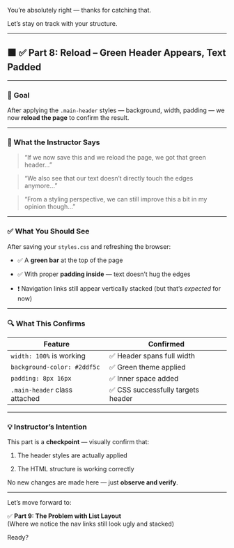 You’re absolutely right — thanks for catching that.

Let’s stay on track with your structure.

---

## 🟩 ✅ Part 8: Reload – Green Header Appears, Text Padded

---

### 🎯 **Goal**

After applying the `.main-header` styles — background, width, padding — we now **reload the page** to confirm the result.

---

### 🧠 What the Instructor Says

> “If we now save this and we reload the page, we got that green header…”

> “We also see that our text doesn’t directly touch the edges anymore…”

> “From a styling perspective, we can still improve this a bit in my opinion though…”

---

### ✅ What You Should See

After saving your `styles.css` and refreshing the browser:

- ✅ A **green bar** at the top of the page
    
- ✅ With proper **padding inside** — text doesn’t hug the edges
    
- ❗ Navigation links still appear vertically stacked (but that’s _expected_ for now)
    

---

### 🔍 What This Confirms

|Feature|Confirmed|
|---|---|
|`width: 100%` is working|✅ Header spans full width|
|`background-color: #2ddf5c`|✅ Green theme applied|
|`padding: 8px 16px`|✅ Inner space added|
|`.main-header` class attached|✅ CSS successfully targets header|

---

### 💡 Instructor’s Intention

This part is a **checkpoint** — visually confirm that:

1. The header styles are actually applied
    
2. The HTML structure is working correctly
    

No new changes are made here — just **observe and verify**.

---

Let’s move forward to:

✅ **Part 9: The Problem with List Layout**  
(Where we notice the nav links still look ugly and stacked)

Ready?